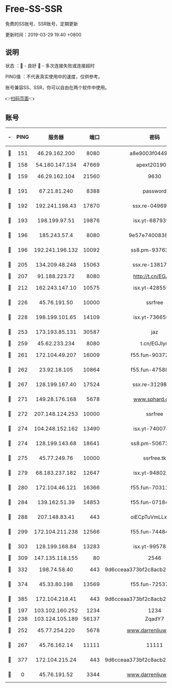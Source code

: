 # Free-SS-SSR

免费的SS账号、SSR账号，定期更新

更新时间：2019-03-29 19:40 +0800

## 说明

状态     ：🙂 - 良好 🙁 - 多次连接失败或连接超时

PING值   ：不代表真实使用中的速度，仅供参考。

账号兼容SS、SSR，你可以自由在两个软件中使用。

👉[扫码页面](https://liesauer.github.io/Free-SS-SSR/)👈

## 账号

|-|PING|服务器|端口|密码|加密方式|区域|
|:----:|:----:|:-----:|-----:|:----:|:----:|:----:|
|🙂|151|46.29.162.200|8080|a8e9003f0449cea5|chacha20-ietf|RU|
|🙂|158|54.180.147.134|47669|apext2019001|chacha20|KR|
|🙂|159|46.29.162.104|21560|9630|aes-128-ctr|RU|
|🙂|191|67.21.81.240|8388|password|aes-256-cfb|US|
|🙂|192|192.241.198.43|17870|ssx.re-04969397|aes-256-cfb|US|
|🙂|193|198.199.97.51|19876|isx.yt-68793930|aes-256-cfb|US|
|🙂|196|185.243.57.4|8080|9e57e7400838a01e|chacha20-ietf|US|
|🙂|196|192.241.196.132|10092|ss8.pm-93763779|aes-256-cfb|US|
|🙂|205|134.209.48.248|15063|ssx.re-13817997|aes-256-cfb|US|
|🙂|207|91.188.223.72|8080|http://t.cn/EGJIyrl|rc4-md5|RU|
|🙂|212|162.243.147.10|10575|isx.yt-42855905|aes-256-cfb|US|
|🙂|226|45.76.191.50|10000|ssrfree|aes-256-cfb|SG|
|🙂|228|198.199.101.65|14109|isx.yt-73665649|aes-256-cfb|US|
|🙂|253|173.193.85.131|30587|jaz|aes-256-cfb|US|
|🙂|259|45.62.233.234|8080|t.cn/EGJIyrl|rc4-md5|CA|
|🙂|261|172.104.49.207|16009|f55.fun-90372646|aes-256-cfb|SG|
|🙂|262|23.92.18.105|10864|f55.fun-47588701|aes-256-cfb|US|
|🙂|267|128.199.167.40|17524|ssx.re-31298254|aes-256-cfb|SG|
|🙂|271|149.28.176.168|5678|www.sphard.com|aes-256-cfb|AU|
|🙂|272|207.148.124.253|10000|ssrfree|aes-256-cfb|SG|
|🙂|274|104.248.152.162|13490|isx.yt-74007424|aes-256-cfb|SG|
|🙂|274|128.199.143.68|18641|ss8.pm-50673139|aes-256-cfb|SG|
|🙂|275|45.77.249.76|10000|ssrfree.tk|aes-256-cfb|SG|
|🙂|279|68.183.237.182|12647|isx.yt-94802200|aes-256-cfb|SG|
|🙂|280|172.104.46.121|16366|f55.fun-70311156|aes-256-cfb|SG|
|🙂|284|139.162.51.39|14853|f55.fun-07184918|aes-256-cfb|SG|
|🙂|288|207.148.83.41|443|oiECpTuVmLLxk4Ts|aes-256-cfb|AU|
|🙂|299|172.104.211.238|12566|f55.fun-74484469|aes-256-cfb|US|
|🙂|303|128.199.168.84|13283|isx.yt-99578236|aes-256-cfb|SG|
|🙂|309|147.135.118.155|80|2546|chacha20|US|
|🙂|332|198.74.58.40|443|9d6cceaa373bf2c8acb22e60b6a58be6|aes-256-cfb|US|
|🙂|374|45.33.80.198|13569|f55.fun-72537526|aes-256-cfb|US|
|🙂|385|172.104.218.41|443|9d6cceaa373bf2c8acb22e60b6a58be6|aes-256-cfb|US|
|🙂|197|103.102.160.252|1234|1234|rc4-md5|JP|
|🙂|238|103.124.105.189|56137|ZqadY7|chacha20|US|
|🙂|252|45.77.254.220|5678|www.darrenliuwei.com|aes-256-cfb|SG|
|🙂|267|45.76.162.14|11111|11111|aes-256-cfb|SG|
|🙂|377|172.104.215.24|443|9d6cceaa373bf2c8acb22e60b6a58be6|aes-256-cfb|US|
|🙁|0|45.76.191.52|3344|www.darrenliuwei.com|aes-256-cfb|JP|
